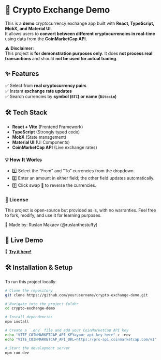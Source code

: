 # 🚀 Crypto Exchange Demo

This is a **demo** cryptocurrency exchange app built with **React, TypeScript, MobX, and Material UI**.  
It allows users to **convert between different cryptocurrencies in real-time** using data from the **CoinMarketCap API**.

⚠️ **Disclaimer:**  
This project is **for demonstration purposes only**. It does **not process real transactions** and should **not be used for actual trading**.

## ✨ Features
✅ Select from **real cryptocurrency pairs**  
✅ Instant **exchange rate updates**  
✅ Search currencies by **symbol (`BTC`) or name (`Bitcoin`)**

## 🛠️ Tech Stack
- **React + Vite** (Frontend Framework)
- **TypeScript** (Strongly typed code)
- **MobX** (State management)
- **Material UI** (UI Components)
- **CoinMarketCap API** (Live exchange rates)

### 💡 How It Works
- 1️⃣ Select the “From” and “To” currencies from the dropdown.
- 2️⃣ Enter an amount in either field; the other field updates automatically.
- 3️⃣ Click swap 🔄 to reverse the currencies.

### 📜 License

This project is open-source but provided as is, with no warranties.
Feel free to fork, modify, and use it for learning purposes.

📌 Made by: Ruslan Makaev (@ruslanthestuffy)

## 🚀 Live Demo
🔗 **[Try it here!](https://crypto-exchange-demo-only.netlify.app/)**

## 🛠️ Installation & Setup
To run this project locally:
```sh
# Clone the repository
git clone https://github.com/yourusername/crypto-exchange-demo.git

# Navigate into the project folder
cd crypto-exchange-demo

# Install dependencies
npm install

# Create a `.env` file and add your CoinMarketCap API key
echo "VITE_COINMARKETCAP_API_KEY=your-api-key-here" > .env
echo "VITE_COINMARKETCAP_API_URL=https://pro-api.coinmarketcap.com/v1" > .env

# Start the development server
npm run dev
```